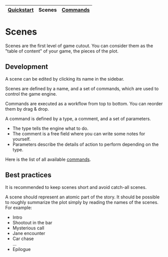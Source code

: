 | [Quickstart](quickstart.md) | Scenes | [Commands](commands.md) |
| --- | --- | --- |

# Scenes

Scenes are the first level of game cutout. You can consider them as the "table of content" of your game,
the pieces of the plot.

## Development

A scene can be edited by clicking its name in the sidebar.

Scenes are defined by a name, and a set of commands, which are used to control the game engine.

Commands are executed as a workflow from top to bottom. You can reorder them by drag & drop.

A command is defined by a type, a comment, and a set of parameters.  
- The type tells the engine what to do.
- The comment is a free field where you can write some notes for yourself.
- Parameters describe the details of action to perform depending on the type.

Here is the list of all available [commands](commands.md).

## Best practices

It is recommended to keep scenes short and avoid catch-all scenes.

A scene should represent an atomic part of the story.
It should be possible to roughly summarize the plot simply by reading the names of the scenes.
For example:

- Intro  
- Shootout in the bar  
- Mysterious call  
- Jane encounter  
- Car chase  
...  
- Epilogue
